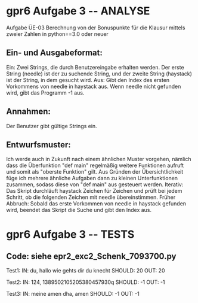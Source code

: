 # gpr6 Aufgabe 3 -- ANALYSE
Aufgabe ÜE-03
Berechnung von der Bonuspunkte für die Klausur mittels zweier Zahlen in python==3.0 oder neuer

Ein- und Ausgabeformat:
------------------------------
Ein: Zwei Strings, die durch Benutzereingabe erhalten werden. Der erste String (needle) ist der zu suchende String, und der zweite String (haystack) ist der String, in dem gesucht wird.
Aus: Gibt den Index des ersten Vorkommens von needle in haystack aus. Wenn needle nicht gefunden wird, gibt das Programm -1 aus.

Annahmen:
------------------------------
Der Benutzer gibt gültige Strings ein.

Entwurfsmuster:
------------------------------
Ich werde auch in Zukunft nach einem ähnlichen Muster vorgehen, nämlich dass die Überfunktion "def main" regelmäßig weitere Funktionen aufruft und somit als "oberste Funktion" gilt. 
Aus Gründen der Übersichtlichkeit füge ich mehrere ähnliche Aufgaben dann zu kleinen Unterfunktionen zusammen, sodass diese von "def main" aus gesteuert werden.
Iterativ: Das Skript durchläuft haystack Zeichen für Zeichen und prüft bei jedem Schritt, ob die folgenden Zeichen mit needle übereinstimmen.
Früher Abbruch: Sobald das erste Vorkommen von needle in haystack gefunden wird, beendet das Skript die Suche und gibt den Index aus.

# gpr6 Aufgabe 3 -- TESTS
Code: siehe epr2_exc2_Schenk_7093700.py
------------------------------
Test1:
IN: du, hallo wie gehts dir du knecht
SHOULD: 20 
OUT: 20

Test2:
IN: 124, 1389502105205380457930q
SHOULD: -1
OUT: -1

Test3:
IN: meine amen dha, amen
SHOULD: -1
OUT: -1
